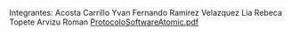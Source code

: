 Integrantes:
Acosta Carrillo Yvan Fernando
Ramirez Velazquez Lia Rebeca
Topete Arvizu Roman
[ProtocoloSoftwareAtomic.pdf](https://github.com/user-attachments/files/19129605/ProtocoloSoftwareAtomic.pdf)
